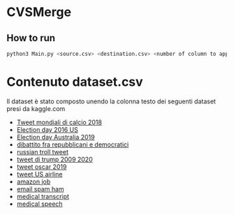 # CVSMerge

## How to run
```bash
python3 Main.py <source.csv> <destination.csv> <number of column to append>
```
# Contenuto dataset.csv

Il dataset è stato composto unendo la colonna testo dei seguenti dataset presi da kaggle.com

- [Tweet mondiali di calcio 2018](https://www.kaggle.com/rgupta09/world-cup-2018-tweets)
- [Election day 2016 US](https://www.kaggle.com/kinguistics/election-day-tweets)
- [Election day Australia 2019](https://www.kaggle.com/taniaj/australian-election-2019-tweets)
- [dibattito fra repubblicani e democratici](https://www.kaggle.com/taniaj/australian-election-2019-tweets)
- [russian troll tweet](https://www.kaggle.com/vikasg/russian-troll-tweets)
- [tweet di trump 2009 2020](https://www.kaggle.com/austinreese/trump-tweets)
- [tweet oscar 2019](https://www.kaggle.com/shaz13/tweets-about-oscar-2019)
- [tweet US airline](https://www.kaggle.com/crowdflower/twitter-airline-sentiment)
- [amazon job](https://www.kaggle.com/atahmasb/amazon-job-skills)
- [email spam ham](https://www.kaggle.com/venky73/spam-mails-dataset)
- [medical transcript](https://www.kaggle.com/tboyle10/medicaltranscriptions)
- [medical speech](https://www.kaggle.com/paultimothymooney/medical-speech-transcription-and-intent#overview-of-recordings.csv)